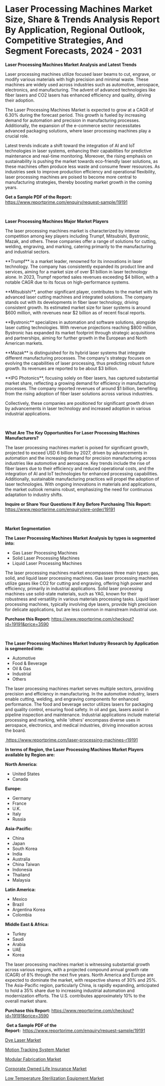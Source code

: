 <p><h1>Laser Processing Machines Market Size, Share & Trends Analysis Report By Application, Regional Outlook, Competitive Strategies, And Segment Forecasts, 2024 - 2031</h1></p><p><strong>Laser Processing Machines Market Analysis and Latest Trends</strong></p>
<p><p>Laser processing machines utilize focused laser beams to cut, engrave, or modify various materials with high precision and minimal waste. These machines are widely used across industries such as automotive, aerospace, electronics, and manufacturing. The advent of advanced technologies like fiber lasers and CO2 lasers has enhanced efficiency and quality, driving their adoption.</p><p>The Laser Processing Machines Market is expected to grow at a CAGR of 6.30% during the forecast period. This growth is fueled by increasing demand for automation and precision in manufacturing processes. Additionally, the expansion of the e-commerce sector necessitates advanced packaging solutions, where laser processing machines play a crucial role. </p><p>Latest trends indicate a shift toward the integration of AI and IoT technologies in laser systems, enhancing their capabilities for predictive maintenance and real-time monitoring. Moreover, the rising emphasis on sustainability is pushing the market towards eco-friendly laser solutions, as these machines often produce less waste and consume fewer resources. As industries seek to improve production efficiency and operational flexibility, laser processing machines are poised to become more central to manufacturing strategies, thereby boosting market growth in the coming years.</p></p>
<p><strong>Get a Sample PDF of the Report:&nbsp;</strong> <a href="https://www.reportprime.com/enquiry/request-sample/19191?utm_campaign=34&utm_medium=2&utm_source=Github&utm_content=ia&utm_term=22112024&utm_id=laser-processing-machines">https://www.reportprime.com/enquiry/request-sample/19191</a></p>
<p>&nbsp;</p>
<p><strong>Laser Processing Machines Major Market Players</strong></p>
<p><p>The laser processing machines market is characterized by intense competition among key players including Trumpf, Mitsubishi, Bystronic, Mazak, and others. These companies offer a range of solutions for cutting, welding, engraving, and marking, catering primarily to the manufacturing and industrial sectors.</p><p>**Trumpf** is a market leader, renowned for its innovations in laser technology. The company has consistently expanded its product line and services, aiming for a market size of over $1 billion in laser technology alone. In 2023, Trumpf reported sales revenues exceeding $4 billion, with a notable CAGR due to its focus on high-performance systems.</p><p>**Mitsubishi**, another significant player, contributes to the market with its advanced laser cutting machines and integrated solutions. The company stands out with its developments in fiber laser technology, driving consistent growth. Its estimated market size for laser systems is around $600 million, with revenues near $2 billion as of recent fiscal reports.</p><p>**Bystronic** specializes in automation and software solutions, alongside laser cutting technologies. With revenue projections reaching $800 million, Bystronic has expanded its market footprint through strategic acquisitions and partnerships, aiming for further growth in the European and North American markets.</p><p>**Mazak** is distinguished for its hybrid laser systems that integrate different manufacturing processes. The company's strategy focuses on evolving the capabilities of laser processing, thus predicting robust future growth. Its revenues are reported to be about $3 billion.</p><p>**IPG Photonics**, focusing solely on fiber lasers, has captured substantial market share, reflecting a growing demand for efficiency in manufacturing processes. The company reported revenues of around $1 billion, benefiting from the rising adoption of fiber laser solutions across various industries. </p><p>Collectively, these companies are positioned for significant growth driven by advancements in laser technology and increased adoption in various industrial applications.</p></p>
<p>&nbsp;</p>
<p><strong>What Are The Key Opportunities For Laser Processing Machines Manufacturers?</strong></p>
<p><p>The laser processing machines market is poised for significant growth, projected to exceed USD 6 billion by 2027, driven by advancements in automation and the increasing demand for precision manufacturing across industries like automotive and aerospace. Key trends include the rise of fiber lasers due to their efficiency and reduced operational costs, and the integration of AI and IoT technologies for enhanced processing capabilities. Additionally, sustainable manufacturing practices will propel the adoption of laser technologies. With ongoing innovations in materials and applications, the market outlook remains robust, emphasizing the need for continuous adaptation to industry shifts.</p></p>
<p><strong>Inquire or Share Your Questions If Any Before Purchasing This Report:</strong> <a href="https://www.reportprime.com/enquiry/pre-order/19191?utm_campaign=34&utm_medium=2&utm_source=Github&utm_content=ia&utm_term=22112024&utm_id=laser-processing-machines">https://www.reportprime.com/enquiry/pre-order/19191</a></p>
<p>&nbsp;</p>
<p><strong>Market Segmentation</strong></p>
<p><strong>The Laser Processing Machines Market Analysis by types is segmented into:</strong></p>
<p><ul><li>Gas Laser Processing Machines</li><li>Solid Laser Processing Machines</li><li>Liquid Laser Processing Machines</li></ul></p>
<p><p>The laser processing machines market encompasses three main types: gas, solid, and liquid laser processing machines. Gas laser processing machines utilize gases like CO2 for cutting and engraving, offering high power and efficiency, primarily in industrial applications. Solid laser processing machines use solid-state materials, such as YAG, known for their robustness and versatility in various materials processing tasks. Liquid laser processing machines, typically involving dye lasers, provide high precision for delicate applications, but are less common in mainstream industrial use.</p></p>
<p><strong>Purchase this Report:&nbsp;</strong><a href="https://www.reportprime.com/checkout?id=19191&price=3590&utm_campaign=34&utm_medium=2&utm_source=Github&utm_content=ia&utm_term=22112024&utm_id=laser-processing-machines">https://www.reportprime.com/checkout?id=19191&price=3590</a></p>
<p>&nbsp;</p>
<p><strong>The Laser Processing Machines Market Industry Research by Application is segmented into:</strong></p>
<p><ul><li>Automotive</li><li>Food & Beverage</li><li>Oil & Gas</li><li>Industrial</li><li>Others</li></ul></p>
<p><p>The laser processing machines market serves multiple sectors, providing precision and efficiency in manufacturing. In the automotive industry, lasers enable cutting, welding, and engraving components for enhanced performance. The food and beverage sector utilizes lasers for packaging and quality control, ensuring food safety. In oil and gas, lasers assist in pipeline inspection and maintenance. Industrial applications include material processing and marking, while 'others' encompass diverse uses in aerospace, electronics, and medical industries, driving innovation across the board.</p></p>
<p><a href="https://www.reportprime.com/laser-processing-machines-r19191?utm_campaign=34&utm_medium=2&utm_source=Github&utm_content=ia&utm_term=22112024&utm_id=laser-processing-machines">&nbsp;https://www.reportprime.com/laser-processing-machines-r19191</a></p>
<p><strong>In terms of Region, the Laser Processing Machines Market Players available by Region are:</strong></p>
<p>
    <p> <strong> North America: </strong>
        <ul>
            <li>United States</li>
            <li>Canada</li>
        </ul>
        </p> 
    <p> <strong> Europe: </strong>
        <ul>
            <li>Germany</li>
            <li>France</li>
            <li>U.K.</li>
            <li>Italy</li>
            <li>Russia</li>
        </ul>
        </p> 
    <p> <strong> Asia-Pacific: </strong>
        <ul>
            <li>China</li>
            <li>Japan</li>
            <li>South Korea</li>
            <li>India</li>
            <li>Australia</li>
            <li>China Taiwan</li>
            <li>Indonesia</li>
            <li>Thailand</li>
            <li>Malaysia</li>
        </ul>
        </p> 
    <p> <strong> Latin America: </strong>
        <ul>
            <li>Mexico</li>
            <li>Brazil</li>
            <li>Argentina Korea</li>
            <li>Colombia</li>
        </ul>
        </p> 
    <p> <strong> Middle East & Africa: </strong>
        <ul>
            <li>Turkey</li>
            <li>Saudi</li>
            <li>Arabia</li>
            <li>UAE</li>
            <li>Korea</li>
        </ul>
    </p>
    </p>
<p><p>The laser processing machines market is witnessing substantial growth across various regions, with a projected compound annual growth rate (CAGR) of 8% through the next five years. North America and Europe are expected to dominate the market, with respective shares of 30% and 25%. The Asia-Pacific region, particularly China, is rapidly expanding, anticipated to hold a 35% share due to increasing industrial automation and modernization efforts. The U.S. contributes approximately 10% to the overall market share.</p></p>
<p><strong>Purchase this Report: </strong><a href="https://www.reportprime.com/checkout?id=19191&price=3590&utm_campaign=34&utm_medium=2&utm_source=Github&utm_content=ia&utm_term=22112024&utm_id=laser-processing-machines">https://www.reportprime.com/checkout?id=19191&price=3590</a></p>
<p>&nbsp;<strong>Get a Sample PDF of the Report:&nbsp;&nbsp;</strong><a href="https://www.reportprime.com/enquiry/request-sample/19191?utm_campaign=34&utm_medium=2&utm_source=Github&utm_content=ia&utm_term=22112024&utm_id=laser-processing-machines">https://www.reportprime.com/enquiry/request-sample/19191</a></p>
<p><strong></strong></p>
<p><p><a href="https://github.com/ryanbell8967/Market-Research-Report-List-1/blob/main/dye-laser-market.md?utm_campaign=34&utm_medium=2&utm_source=Github&utm_content=ia&utm_term=22112024&utm_id=laser-processing-machines">Dye Laser Market</a></p><p><a href="https://issuu.com/reportprime-2/docs/motion-tracking-system-market-size-_df87efdb73ced3?utm_campaign=34&utm_medium=2&utm_source=Github&utm_content=ia&utm_term=22112024&utm_id=laser-processing-machines">Motion Tracking System Market</a></p><p><a href="https://www.linkedin.com/pulse/financial-overview-market-analysis-modular-fabrication-shareholding-cryie?utm_campaign=34&utm_medium=2&utm_source=Github&utm_content=ia&utm_term=22112024&utm_id=laser-processing-machines">Modular Fabrication Market</a></p><p><a href="https://www.linkedin.com/pulse/from-2024-2031-industryrevenue-generation-current-cagr98as-corporate-1b5xe?utm_campaign=34&utm_medium=2&utm_source=Github&utm_content=ia&utm_term=22112024&utm_id=laser-processing-machines">Corporate Owned Life Insurance Market</a></p><p><a href="https://github.com/yoshih12/Market-Research-Report-List-4/blob/main/low-temperature-sterilization-equipment-market.md?utm_campaign=34&utm_medium=2&utm_source=Github&utm_content=ia&utm_term=22112024&utm_id=laser-processing-machines">Low Temperature Sterilization Equipment Market</a></p></p>